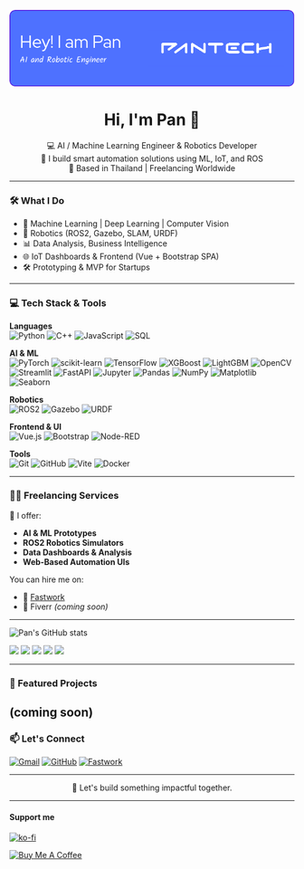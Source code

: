 ![Header](./github-header.png)
<h1 align="center">Hi, I'm Pan 👋</h1>

<p align="center">
  💻 AI / Machine Learning Engineer & Robotics Developer  
  <br/>
  🤖 I build smart automation solutions using ML, IoT, and ROS  
  <br/>
  📍 Based in Thailand | Freelancing Worldwide
</p>

---

### 🛠️ What I Do

- 🧠 Machine Learning | Deep Learning | Computer Vision  
- 🤖 Robotics (ROS2, Gazebo, SLAM, URDF)  
- 📊 Data Analysis, Business Intelligence  
- 🌐 IoT Dashboards & Frontend (Vue + Bootstrap SPA)  
- 🛠️ Prototyping & MVP for Startups

---

### 💻 Tech Stack & Tools

**Languages**  
![Python](https://img.shields.io/badge/Python-3670A0?style=for-the-badge&logo=python&logoColor=ffdd54)
![C++](https://img.shields.io/badge/C%2B%2B-00599C?style=for-the-badge&logo=c%2B%2B&logoColor=white)
![JavaScript](https://img.shields.io/badge/JavaScript-F7DF1E?style=for-the-badge&logo=javascript&logoColor=black)
![SQL](https://img.shields.io/badge/SQL-4479A1?style=for-the-badge&logo=mysql&logoColor=white)

**AI & ML**  
![PyTorch](https://img.shields.io/badge/PyTorch-EE4C2C?style=for-the-badge&logo=pytorch&logoColor=white)
![scikit-learn](https://img.shields.io/badge/scikit--learn-F7931E?style=for-the-badge&logo=scikit-learn&logoColor=white)
![TensorFlow](https://img.shields.io/badge/TensorFlow-FF6F00?style=for-the-badge&logo=tensorflow&logoColor=white)
![XGBoost](https://img.shields.io/badge/XGBoost-FF7043?style=for-the-badge&logo=quantconnect&logoColor=white)
![LightGBM](https://img.shields.io/badge/LightGBM-9ACD32?style=for-the-badge&logo=lightgbm&logoColor=white)
![OpenCV](https://img.shields.io/badge/OpenCV-5C3EE8?style=for-the-badge&logo=opencv&logoColor=white)
![Streamlit](https://img.shields.io/badge/Streamlit-FF4B4B?style=for-the-badge&logo=streamlit&logoColor=white)
![FastAPI](https://img.shields.io/badge/FastAPI-005571?style=for-the-badge&logo=fastapi&logoColor=white)
![Jupyter](https://img.shields.io/badge/Jupyter-F37626?style=for-the-badge&logo=jupyter&logoColor=white)
![Pandas](https://img.shields.io/badge/Pandas-150458?style=for-the-badge&logo=pandas&logoColor=white)
![NumPy](https://img.shields.io/badge/NumPy-013243?style=for-the-badge&logo=numpy&logoColor=white)
![Matplotlib](https://img.shields.io/badge/Matplotlib-11557C?style=for-the-badge&logo=matplotlib&logoColor=white)
![Seaborn](https://img.shields.io/badge/Seaborn-3B8AC4?style=for-the-badge&logo=python&logoColor=white)

**Robotics**  
![ROS2](https://img.shields.io/badge/ROS2-22314E?style=for-the-badge&logo=ros&logoColor=white)
![Gazebo](https://img.shields.io/badge/Gazebo-8A2BE2?style=for-the-badge)
![URDF](https://img.shields.io/badge/URDF-FF69B4?style=for-the-badge)

**Frontend & UI**  
![Vue.js](https://img.shields.io/badge/Vue.js-35495E?style=for-the-badge&logo=vue.js&logoColor=4FC08D)
![Bootstrap](https://img.shields.io/badge/Bootstrap-7952B3?style=for-the-badge&logo=bootstrap&logoColor=white)
![Node-RED](https://img.shields.io/badge/Node--RED-8F0000?style=for-the-badge&logo=nodered&logoColor=white)

**Tools**  
![Git](https://img.shields.io/badge/Git-F05032?style=for-the-badge&logo=git&logoColor=white)
![GitHub](https://img.shields.io/badge/GitHub-181717?style=for-the-badge&logo=github&logoColor=white)
![Vite](https://img.shields.io/badge/Vite-646CFF?style=for-the-badge&logo=vite&logoColor=white)
![Docker](https://img.shields.io/badge/Docker-2496ED?style=for-the-badge&logo=docker&logoColor=white)

---

### 🧑‍💻 Freelancing Services

🔧 I offer:
- **AI & ML Prototypes**
- **ROS2 Robotics Simulators**
- **Data Dashboards & Analysis**
- **Web-Based Automation UIs**

You can hire me on:
- 🎯 [Fastwork](https://fastwork.co/user/pan6415)
- 💼 Fiverr *(coming soon)*

---
![Pan's GitHub stats](https://github-readme-stats.vercel.app/api?username=pan-k15&show_icons=true&theme=radical)

![](https://github-profile-summary-cards.vercel.app/api/cards/profile-details?username=pan-k15&theme=vue)
![](http://github-profile-summary-cards.vercel.app/api/cards/repos-per-language?username=pan-k15&theme=vue)
![](http://github-profile-summary-cards.vercel.app/api/cards/most-commit-language?username=pan-k15&theme=vue)
![](http://github-profile-summary-cards.vercel.app/api/cards/stats?username=pan-k15&theme=vue)
![](http://github-profile-summary-cards.vercel.app/api/cards/productive-time?username=pan-k15&theme=vue&utcOffset=8)

---
### 🌟 Featured Projects

**(coming soon)**
---

### 📫 Let's Connect

[![Gmail](https://img.shields.io/badge/Gmail-D14836?style=for-the-badge&logo=gmail&logoColor=white)](mailto:pangineering@gmail.com)
[![GitHub](https://img.shields.io/badge/GitHub-100000?style=for-the-badge&logo=github&logoColor=white)](https://github.com/pan-k15)
[![Fastwork](https://img.shields.io/badge/Fastwork-4E71FF?style=for-the-badge&logo=freelancer&logoColor=white)](https://fastwork.co/user/pan6415)

---

<p align="center">🚀 Let's build something impactful together.</p>

---

#### Support me

[![ko-fi](https://ko-fi.com/img/githubbutton_sm.svg)](https://ko-fi.com/P5P71JL5X3)

<a href="https://www.buymeacoffee.com/pan.tech" target="_blank"><img src="https://cdn.buymeacoffee.com/buttons/v2/default-yellow.png" alt="Buy Me A Coffee" style="height: 60px !important;width: 217px !important;" ></a>
